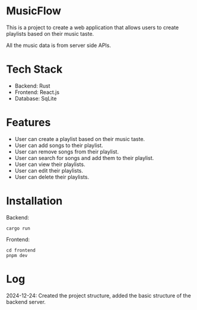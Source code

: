 # MusicFlow

This is a project to create a web application that allows users to create playlists based on their music taste.

All the music data is from server side APIs.

# Tech Stack

- Backend: Rust
- Frontend: React.js
- Database: SqLite

# Features

- User can create a playlist based on their music taste.
- User can add songs to their playlist.
- User can remove songs from their playlist.
- User can search for songs and add them to their playlist.
- User can view their playlists.
- User can edit their playlists.
- User can delete their playlists.

# Installation

Backend:

```
cargo run
```

Frontend:

```
cd frontend
pnpm dev
```

# Log

2024-12-24: Created the project structure, added the basic structure of the backend server.

